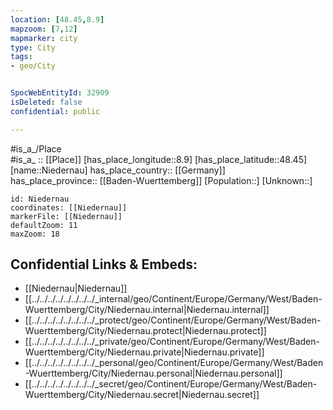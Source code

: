 ```yaml
---
location: [48.45,8.9] 
mapzoom: [7,12] 
mapmarker: city 
type: City
tags:
- geo/City


SpocWebEntityId: 32909
isDeleted: false
confidential: public

---
```

#is_a_/Place  
#is_a_ :: [[Place]] 
[has_place_longitude::8.9] 
[has_place_latitude::48.45] 
[name::Niedernau] 
has_place_country:: [[Germany]]  
has_place_province:: [[Baden-Wuerttemberg]] 
[Population::] 
[Unknown::] 


```leaflet
id: Niedernau
coordinates: [[Niedernau]] 
markerFile: [[Niedernau]] 
defaultZoom: 11 
maxZoom: 18
```


## Confidential Links & Embeds: 
- [[Niedernau|Niedernau]]  
- [[../../../../../../../../_internal/geo/Continent/Europe/Germany/West/Baden-Wuerttemberg/City/Niedernau.internal|Niedernau.internal]] 
- [[../../../../../../../../_protect/geo/Continent/Europe/Germany/West/Baden-Wuerttemberg/City/Niedernau.protect|Niedernau.protect]] 
- [[../../../../../../../../_private/geo/Continent/Europe/Germany/West/Baden-Wuerttemberg/City/Niedernau.private|Niedernau.private]] 
- [[../../../../../../../../_personal/geo/Continent/Europe/Germany/West/Baden-Wuerttemberg/City/Niedernau.personal|Niedernau.personal]] 
- [[../../../../../../../../_secret/geo/Continent/Europe/Germany/West/Baden-Wuerttemberg/City/Niedernau.secret|Niedernau.secret]] 
